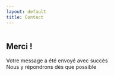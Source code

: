 ```yaml
---
layout: default
title: Contact
---
```

<!-- <meta http-equiv="refresh" content="2;url={{site.baseurl}}/" /> -->

<main style="min-height: 51vh;" class="py-4 py-sm-5">
  <section class="d-flex justify-content-center mt-5 mb-4 pt-5 pb-4">
    <div aria-labelledby="swal2-title" aria-describedby="swal2-content" class="swal2-popup swal2-modal swal2-show" tabindex="-1" role="dialog" aria-live="assertive" aria-modal="true" style="display: flex;">
      <div class="swal2-header">
        <div class="swal2-icon swal2-success swal2-animate-success-icon">
          <div class="swal2-success-circular-line-left" style="background-color: rgb(255, 255, 255);">
          </div>
          <span class="swal2-success-line-tip"></span>
          <span class="swal2-success-line-long"></span>
          <div class="swal2-success-ring"></div>
          <div class="swal2-success-fix" style="background-color: rgb(255, 255, 255);">
          </div>
          <div class="swal2-success-circular-line-right" style="background-color: rgb(255, 255, 255);">
          </div>
        </div>
        <h2 class="swal2-title" id="swal2-title">Merci !</h2>
        <div class="swal2-content">
          <div id="swal2-content">
            Votre message a été envoyé avec succès
            <br>
            Nous y répondrons dès que possible
          </div>
        </div>
      </div>
    </div>
  </section>
</main>
